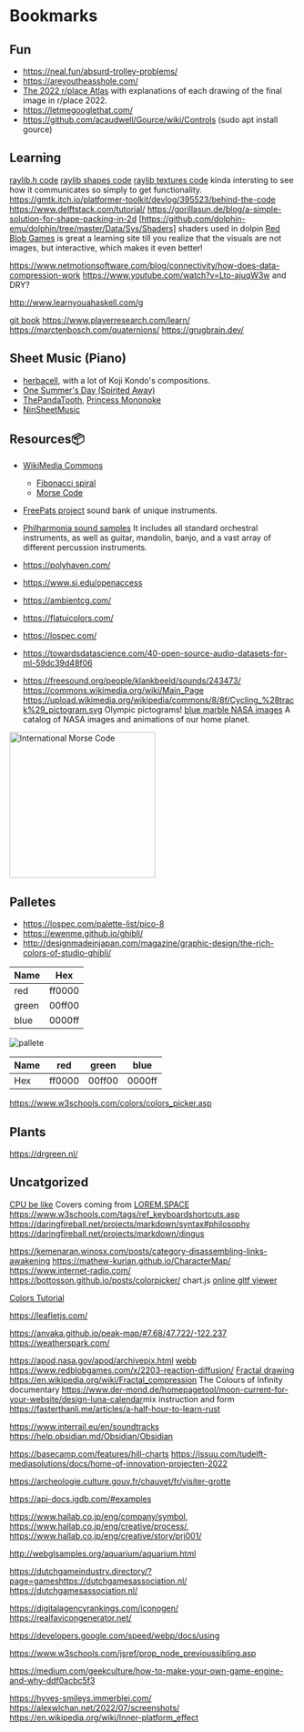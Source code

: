 # Bookmarks

## Fun
- <https://neal.fun/absurd-trolley-problems/>
- <https://areyoutheasshole.com/>
- [The 2022 r/place Atlas](https://place-atlas.stefanocoding.me/) with explanations of each drawing of the final image in r/place 2022.
- https://letmegooglethat.com/
- https://github.com/acaudwell/Gource/wiki/Controls (sudo apt install gource)

## Learning
[raylib.h code](https://github.com/raysan5/raylib/blob/master/src/raylib.h)
[raylib shapes code](https://github.com/raysan5/raylib/blob/master/src/rshapes.c)
[raylib textures code](https://github.com/raysan5/raylib/blob/master/src/rtextures.c)
kinda intersting to see how it communicates so simply to get functionality.
https://gmtk.itch.io/platformer-toolkit/devlog/395523/behind-the-code
https://www.delftstack.com/tutorial/
https://gorillasun.de/blog/a-simple-solution-for-shape-packing-in-2d
[https://github.com/dolphin-emu/dolphin/tree/master/Data/Sys/Shaders] shaders used in dolpin
[Red Blob Games](https://www.redblobgames.com/) is great a learning site till you realize that the visuals are not images, but interactive, which makes it even better!

<https://www.netmotionsoftware.com/blog/connectivity/how-does-data-compression-work>
<https://www.youtube.com/watch?v=Lto-ajuqW3w>
and DRY?

<http://www.learnyouahaskell.com/g>

[git book](https://git-scm.com/book/en/v2)
<https://www.playerresearch.com/learn/>
<https://marctenbosch.com/quaternions/>
<https://grugbrain.dev/>

## Sheet Music (Piano)
- [herbacell](http://herbalcell.com/free-sheet-music), with a lot of Koji Kondo's compositions.
- [One Summer's Day (Spirited Away)](https://musescore.com/torbybrand/scores/1463381)
- [ThePandaTooth](http://www.pandatooth.com/sheet-music/), [Princess Mononoke](http://www.pandatooth.com/portfolio-items/princess-mononoke/) 
- [NinSheetMusic](https://www.ninsheetmusic.org/)

## Resources📦
- [WikiMedia Commons](https://commons.wikimedia.org/wiki/Main_Page)
	- [Fibonacci spiral](https://upload.wikimedia.org/wikipedia/commons/7/79/Fibonacci_spiral.svg)
	- [Morse Code](https://upload.wikimedia.org/wikipedia/commons/b/b5/International_Morse_Code.svg)
- [FreePats project](https://freepats.zenvoid.org/index.html) sound bank of unique instruments.
- [Philharmonia sound samples](https://philharmonia.co.uk/resources/sound-samples/) It includes all standard orchestral instruments, as well as guitar, mandolin, banjo, and a vast array of different percussion instruments.

- https://polyhaven.com/
- https://www.si.edu/openaccess
- https://ambientcg.com/
- https://flatuicolors.com/
- https://lospec.com/
- https://towardsdatascience.com/40-open-source-audio-datasets-for-ml-59dc39d48f06
- https://freesound.org/people/klankbeeld/sounds/243473/
<https://commons.wikimedia.org/wiki/Main_Page>
<https://upload.wikimedia.org/wikipedia/commons/8/8f/Cycling_%28track%29_pictogram.svg>
Olympic pictograms!
[blue marble NASA images](https://visibleearth.nasa.gov/collection/1484/blue-marble) A catalog of NASA images and animations of our home planet.

<a title="Rhey T. Snodgrass &amp; Victor F. Camp, 1922, Public domain, via Wikimedia Commons" href="https://commons.wikimedia.org/wiki/File:International_Morse_Code.svg"><img width="256" alt="International Morse Code" src="https://upload.wikimedia.org/wikipedia/commons/thumb/b/b5/International_Morse_Code.svg/256px-International_Morse_Code.svg.png"></a>

## Palletes
- <https://lospec.com/palette-list/pico-8>
- <https://ewenme.github.io/ghibli/>
- <http://designmadeinjapan.com/magazine/graphic-design/the-rich-colors-of-studio-ghibli/>

Name | Hex 
---  |---
red | ff0000 |
green | 00ff00 |
blue | 0000ff |

![pallete](pallete.png)
		  
Name | red |green | blue | 
---  |---  |---   |--- |
Hex | ff0000 | 00ff00 | 0000ff |


<https://www.w3schools.com/colors/colors_picker.asp>
## Plants
https://drgreen.nl/

## Uncatgorized
[CPU be like](https://www.youtube.com/watch?v=aYAJopwEYv8)
Covers coming from [LOREM.SPACE](https://lorem.space/)
https://www.w3schools.com/tags/ref_keyboardshortcuts.asp
<https://daringfireball.net/projects/markdown/syntax#philosophy>
<https://daringfireball.net/projects/markdown/dingus>

<https://kemenaran.winosx.com/posts/category-disassembling-links-awakening>
https://mathew-kurian.github.io/CharacterMap/
https://www.internet-radio.com/
<https://bottosson.github.io/posts/colorpicker/>
chart.js
[online gltf viewer](https://gltf-viewer.donmccurdy.com/)


[Colors Tutorial](https://www.w3schools.com/colors/default.asp)

https://leafletjs.com/

https://anvaka.github.io/peak-map/#7.68/47.722/-122.237
https://weatherspark.com/

<https://apod.nasa.gov/apod/archivepix.html>
[webb](https://www.nasa.gov/sites/default/files/thumbnails/image/main_image_star-forming_region_carina_nircam_final-5mb.jpg)
<https://www.redblobgames.com/x/2203-reaction-diffusion/>
[Fractal drawing](https://www.youtube.com/watch?v=sFEYQMrWNHU>)
<https://en.wikipedia.org/wiki/Fractal_compression>
The Colours of Infinity documentary
<https://www.der-mond.de/homepagetool/moon-current-for-your-website/design-luna-calendar>mix instruction and form
<https://fasterthanli.me/articles/a-half-hour-to-learn-rust>

<https://www.interrail.eu/en/soundtracks>
https://help.obsidian.md/Obsidian/Obsidian


https://basecamp.com/features/hill-charts
https://issuu.com/tudelft-mediasolutions/docs/home-of-innovation-projecten-2022

https://archeologie.culture.gouv.fr/chauvet/fr/visiter-grotte

https://api-docs.igdb.com/#examples

https://www.hallab.co.jp/eng/company/symbol, https://www.hallab.co.jp/eng/creative/process/,
https://www.hallab.co.jp/eng/creative/story/prj001/

http://webglsamples.org/aquarium/aquarium.html

https://dutchgameindustry.directory/?page=gameshttps://dutchgamesassociation.nl/
https://dutchgamesassociation.nl/

https://digitalagencyrankings.com/iconogen/
https://realfavicongenerator.net/

https://developers.google.com/speed/webp/docs/using

https://www.w3schools.com/jsref/prop_node_previoussibling.asp

https://medium.com/geekculture/how-to-make-your-own-game-engine-and-why-ddf0acbc5f3

https://hyves-smileys.immerblei.com/
https://alexwlchan.net/2022/07/screenshots/
https://en.wikipedia.org/wiki/Inner-platform_effect
